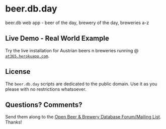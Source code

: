 # beer.db.day

beer.db web app -  beer of the day, brewery of the day, breweries a-z


## Live Demo - Real World Example

Try the live installation for Austrian beers n breweries running @ [`at365.herokuapp.com`](http://at365.herokuapp.com).


## License

The `beer.db.day` scripts are dedicated to the public domain.
Use it as you please with no restrictions whatsoever.

## Questions? Comments?

Send them along to the [Open Beer & Brewery Database Forum/Mailing List](http://groups.google.com/group/beerdb).
Thanks!


